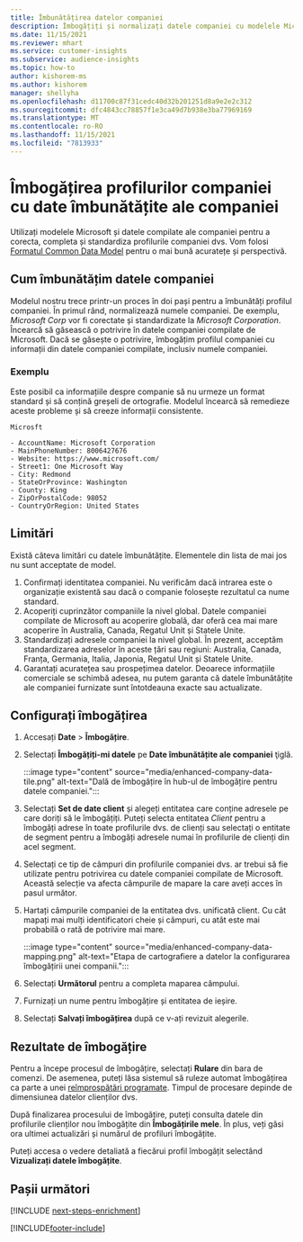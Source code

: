 ```yaml
---
title: Îmbunătățirea datelor companiei
description: Îmbogățiți și normalizați datele companiei cu modelele Microsoft.
ms.date: 11/15/2021
ms.reviewer: mhart
ms.service: customer-insights
ms.subservice: audience-insights
ms.topic: how-to
author: kishorem-ms
ms.author: kishorem
manager: shellyha
ms.openlocfilehash: d11700c87f31cedc40d32b201251d8a9e2e2c312
ms.sourcegitcommit: dfc4843cc78857f1e3ca49d7b938e3ba77969169
ms.translationtype: MT
ms.contentlocale: ro-RO
ms.lasthandoff: 11/15/2021
ms.locfileid: "7813933"
---
```

# <a name="enrichment-of-company-profiles-with-enhanced-company-data"></a>Îmbogățirea profilurilor companiei cu date îmbunătățite ale companiei

Utilizați modelele Microsoft și datele compilate ale companiei pentru a corecta, completa și standardiza profilurile companiei dvs. Vom folosi [Formatul Common Data Model](/common-data-model/schema/core/applicationcommon/account) pentru o mai bună acuratețe și perspectivă.

## <a name="how-we-enhance-company-data"></a>Cum îmbunătățim datele companiei

Modelul nostru trece printr-un proces în doi pași pentru a îmbunătăți profilul companiei. În primul rând, normalizează numele companiei. De exemplu, *Microsoft Corp* vor fi corectate și standardizate la *Microsoft Corporation*. Încearcă să găsească o potrivire în datele companiei compilate de Microsoft. Dacă se găsește o potrivire, îmbogățim profilul companiei cu informații din datele companiei compilate, inclusiv numele companiei.


### <a name="example"></a>Exemplu

Este posibil ca informațiile despre companie să nu urmeze un format standard și să conțină greșeli de ortografie. Modelul încearcă să remedieze aceste probleme și să creeze informații consistente.

```Input
Microsft
```

```Output
- AccountName: Microsoft Corporation
- MainPhoneNumber: 8006427676
- Website: https://www.microsoft.com/
- Street1: One Microsoft Way
- City: Redmond
- StateOrProvince: Washington
- County: King
- ZipOrPostalCode: 98052
- CountryOrRegion: United States
```

## <a name="limitations"></a>Limitări

Există câteva limitări cu datele îmbunătățite. Elementele din lista de mai jos nu sunt acceptate de model.

1.  Confirmați identitatea companiei. Nu verificăm dacă intrarea este o organizație existentă sau dacă o companie folosește rezultatul ca nume standard.
2.  Acoperiți cuprinzător companiile la nivel global. Datele companiei compilate de Microsoft au acoperire globală, dar oferă cea mai mare acoperire în Australia, Canada, Regatul Unit și Statele Unite.
3.  Standardizați adresele companiei la nivel global. În prezent, acceptăm standardizarea adreselor în aceste țări sau regiuni: Australia, Canada, Franța, Germania, Italia, Japonia, Regatul Unit și Statele Unite.
4.  Garantați acuratețea sau prospețimea datelor. Deoarece informațiile comerciale se schimbă adesea, nu putem garanta că datele îmbunătățite ale companiei furnizate sunt întotdeauna exacte sau actualizate.

## <a name="configure-the-enrichment"></a>Configurați îmbogățirea

1. Accesați **Date** > **Îmbogățire**.

1. Selectați **Îmbogățiți-mi datele** pe **Date îmbunătățite ale companiei** ţiglă.

   :::image type="content" source="media/enhanced-company-data-tile.png" alt-text="Dală de îmbogățire în hub-ul de îmbogățire pentru datele companiei.":::

1. Selectați **Set de date client** și alegeți entitatea care conține adresele pe care doriți să le îmbogățiți. Puteți selecta entitatea *Client* pentru a îmbogăți adrese în toate profilurile dvs. de clienți sau selectați o entitate de segment pentru a îmbogăți adresele numai în profilurile de clienți din acel segment.

1. Selectați ce tip de câmpuri din profilurile companiei dvs. ar trebui să fie utilizate pentru potrivirea cu datele companiei compilate de Microsoft. Această selecție va afecta câmpurile de mapare la care aveți acces în pasul următor.

1.  Hartați câmpurile companiei de la entitatea dvs. unificată client. Cu cât mapați mai mulți identificatori cheie și câmpuri, cu atât este mai probabilă o rată de potrivire mai mare.

    :::image type="content" source="media/enhanced-company-data-mapping.png" alt-text="Etapa de cartografiere a datelor la configurarea îmbogățirii unei companii.":::

1. Selectați **Următorul** pentru a completa maparea câmpului.

1. Furnizați un nume pentru îmbogățire și entitatea de ieșire.

1. Selectați **Salvați îmbogățirea** după ce v-ați revizuit alegerile.

## <a name="enrichment-results"></a>Rezultate de îmbogățire

Pentru a începe procesul de îmbogățire, selectați **Rulare** din bara de comenzi. De asemenea, puteți lăsa sistemul să ruleze automat îmbogățirea ca parte a unei [reîmprospătări programate](system.md#schedule-tab). Timpul de procesare depinde de dimensiunea datelor clienților dvs.

După finalizarea procesului de îmbogățire, puteți consulta datele din profilurile clienților nou îmbogățite din **Îmbogățirile mele**. În plus, veți găsi ora ultimei actualizări și numărul de profiluri îmbogățite.

Puteți accesa o vedere detaliată a fiecărui profil îmbogățit selectând **Vizualizați datele îmbogățite**.

## <a name="next-steps"></a>Pașii următori

[!INCLUDE [next-steps-enrichment](../includes/next-steps-enrichment.md)]

[!INCLUDE[footer-include](../includes/footer-banner.md)]
